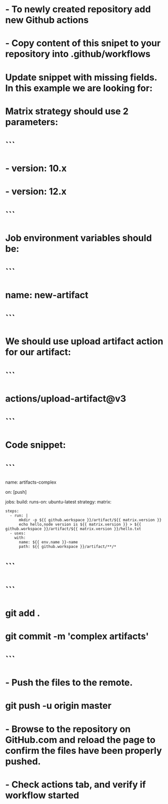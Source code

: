 # - To newly created repository add new Github actions

# - Copy content of this snipet to your repository into .github/workflows

# Update snippet with missing fields. In this example we are looking for:

# Matrix strategy should use 2 parameters:

# ```
# - version: 10.x
# - version: 12.x
# ```

# Job environment variables should be:

# ```
#       name: new-artifact
# ```

# We should use upload artifact action for our artifact:

# ```
# actions/upload-artifact@v3
# ```


# Code snippet:
# ```
name: artifacts-complex

on: [push]

jobs:
  build:
    runs-on: ubuntu-latest
    strategy:
      matrix:


    steps:
      - run: |
          mkdir -p ${{ github.workspace }}/artifact/${{ matrix.version }}
          echo hello,node version is ${{ matrix.version }} > ${{ github.workspace }}/artifact/${{ matrix.version }}/hello.txt
      - uses:
        with:
          name: ${{ env.name }}-name
          path: ${{ github.workspace }}/artifact/**/*
# ```
# ```
#         git add .
#         git commit -m 'complex artifacts'
# ```


# - Push the files to the remote.

#         git push -u origin master

#  - Browse to the repository on GitHub.com and reload the page to confirm the files have been properly pushed.

#  - Check actions tab, and verify if workflow started

